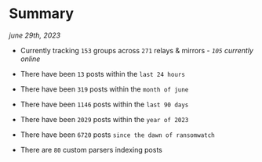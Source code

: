
# Summary
_june 29th, 2023_

- Currently tracking `153` groups across `271` relays & mirrors - _`105` currently online_

- There have been `13` posts within the `last 24 hours`

- There have been `319` posts within the `month of june`

- There have been `1146` posts within the `last 90 days`

- There have been `2029` posts within the `year of 2023`

- There have been `6720` posts `since the dawn of ransomwatch`

- There are `80` custom parsers indexing posts
